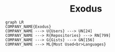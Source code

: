 <h1 align="center">Exodus</h1>

```mermaid
graph LR
COMPANY_NAME{Exodus}
COMPANY_NAME ---> U{Users} ---> UN[24]
COMPANY_NAME ---> R{Repositories} ---> RN[799]
COMPANY_NAME ---> G{Gists} ---> GN[156]
COMPANY_NAME ---> ML{Most Used<br>Languages}
```
